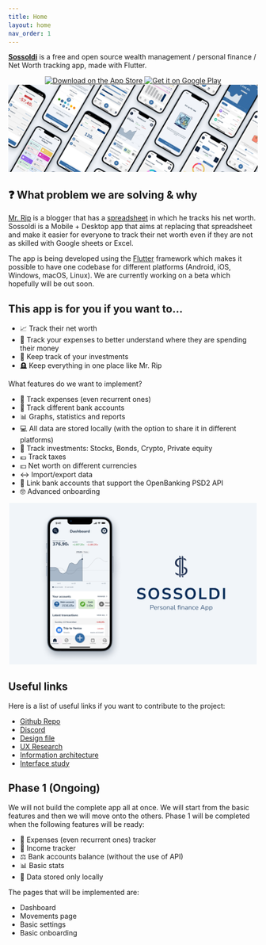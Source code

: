 ```yaml
---
title: Home
layout: home
nav_order: 1
---
```


**[Sossoldi](https://github.com/RIP-Comm/sossoldi)** is a free and open source wealth management / personal finance / Net Worth tracking app, made with Flutter.

<div align="center">
    <a href="https://ios.sossoldi.com">
        <img src="./assets/app-store-badge.svg" width="150" height="50" alt="Download on the App Store">
    </a>
    <a href="https://android.sossoldi.com">
        <img src="./assets/google-play-badge.png" width="150" height="50" alt="Get it on Google Play">
    </a>
</div>

<div>
    <img src="/assets/sossoldi_project_cover.jpg" width="1000" alt="Sossoldi icon">
</div>

## ❓ What problem we are solving & why

[Mr. Rip](https://retireinprogress.com/) is a blogger that has a [spreadsheet](https://docs.google.com/spreadsheets/d/1ilL6rBdzIQ6yRotqOKLUKI7KXFxu5_cZ5FQgdYTSHJk/edit#gid=138629885) in which he tracks his net worth. Sossoldi is a Mobile + Desktop app that aims at replacing that spreadsheet and make it easier for everyone to track their net worth even if they are not as skilled with Google sheets or Excel.

The app is being developed using the [Flutter](https://docs.flutter.dev/get-started/install) framework which makes it possible to have one codebase for different platforms (Android, iOS, Windows, macOS, Linux). We are currently working on a beta which hopefully will be out soon.

## This app is for you if you want to...

- 📈 Track their net worth
- 💸 Track your expenses to better understand where they are spending their money
- 👀 Keep track of your investments
- 🪦 Keep everything in one place like Mr. Rip

What features do we want to implement?

- 💸 Track expenses (even recurrent ones)
- 🏦 Track different bank accounts
- 📊 Graphs, statistics and reports
- 💻 All data are stored locally (with the option to share it in different platforms)
- 👀 Track investments: Stocks, Bonds, Crypto, Private equity
- 💶 Track taxes
- 💴 Net worth on different currencies
- ↔️ Import/export data
- 🔗 Link bank accounts that support the OpenBanking PSD2 API
- 🤓 Advanced onboarding

<div align="center">
<img src="/assets/sossoldi_portfolio_card.png" width="500" alt="Sossoldi icon">
</div>

## Useful links

Here is a list of useful links if you want to contribute to the project:

- [Github Repo](https://github.com/RIP-Comm/sossoldi)
- [Discord](https://discord.sossoldi.com)
- [Design file](https://www.figma.com/file/6NyY9yqunpbU7HIkbNEAL3/Sossoldi-App?node-id=0%3A1)
- [UX Research](https://www.federicopozzato.it/portfolio/sossoldi-personal-finance-app)
- [Information architecture](https://www.figma.com/file/xjVHAaHznRW1OFAJvp8DXn/Sossoldi-App---Figjam?node-id=0%3A1)
- [Interface study](https://www.notion.so/Sossoldi-Personal-finance-app-dd37eb9cbb2c44e59dd74f85e843e865)

## Phase 1 (Ongoing)

We will not build the complete app all at once. We will start from the basic features and then we will move onto the others.
Phase 1 will be completed when the following features will be ready:

- 💸 Expenses (even recurrent ones) tracker
- 🤑 Income tracker
- ⚖️ Bank accounts balance (without the use of API)
- 📊 Basic stats
- 📱 Data stored only locally

The pages that will be implemented are:

- Dashboard
- Movements page
- Basic settings
- Basic onboarding
